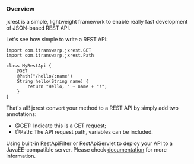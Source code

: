 ### Overview

jxrest is a simple, lightweight framework to enable really fast development of JSON-based REST API.

Let's see how simple to write a REST API:

```
import com.itranswarp.jxrest.GET
import com.itranswarp.jxrest.Path

class MyRestApi {
    @GET
    @Path("/hello/:name")
    String hello(String name) {
        return "Hello, " + name + "!";
    }
}
```

That's all! jxrest convert your method to a REST API by simply add two annotations:

* @GET: Indicate this is a GET request;
* @Path: The API request path, variables can be included.

Using built-in RestApiFilter or RestApiServlet to deploy your API to a JavaEE-compatible server. 
Please check [documentation](http://jxrest.itranswarp.com) for more information.
